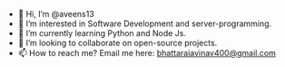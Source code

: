 - 👋 Hi, I’m @aveens13
- 👀 I’m interested in Software Development and server-programming.
- 🌱 I’m currently learning Python and Node Js.
- 💞️ I’m looking to collaborate on open-source projects.
- 📫 How to reach me? Email me here: bhattaraiavinav400@gmail.com

<!---
aveens13/aveens13 is a ✨ special ✨ repository because its `README.md` (this file) appears on your GitHub profile.
You can click the Preview link to take a look at your changes.
--->
